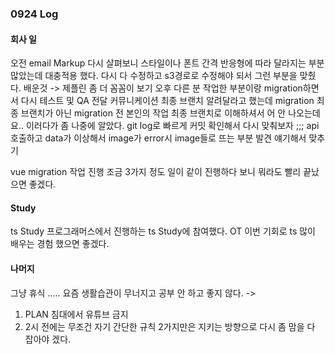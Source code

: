 ### 0924 Log 

#### 회사 일 

오전
email Markup 다시 살펴보니 스타일이나 폰트 간격 반응형에 따라 달라지는 부분 많았는데 대충적용 했다. 
다시 다 수정하고 s3경로로 수정해야 되서 그런 부분을 맞췄다.
배운것 -> 제플린 좀 더 꼼꼼이 보기 
오후 
다른 분 작업한 부분이랑 migration하면서 다시 테스트 및 QA 전달 
커뮤니케이션 최종 브랜치 알려달라고 했는데 migration 최종 브랜치가 아닌 migration 전 본인의 작업 최종 브랜치로 이해하셔서 어 안 나오는데요.. 이러다가 좀 나중에 알았다. git log로 빠르게 커밋 확인해서 다시 맞춰보자 ;;;
api호출하고 data가 이상해서 image가 error시 image들로 뜨는 부분 발견 얘기해서 맞추기 

vue migration 작업 진행 조금
3가지 정도 일이 같이 진행하다 보니 뭐라도 빨리 끝났으면 좋겠다. 

#### Study 

ts Study 프로그래머스에서 진행하는 ts Study에 참여했다. 
OT 이번 기회로 ts 많이 배우는 경험 했으면 좋겠다. 

#### 나머지 

그냥 휴식 ..... 요즘 생활습관이 무너지고 공부 안 하고 좋지 않다. -> 
1. PLAN 침대에서 유튜브 금지
2. 2시 전에는 무조건 자기 
간단한 규칙 2가지만은 지키는 방향으로 다시 좀 맘을 다 잡아야 겠다.
